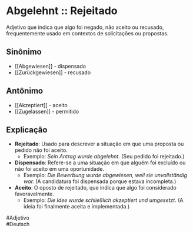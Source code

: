 # Abgelehnt :: Rejeitado
Adjetivo que indica que algo foi negado, não aceito ou recusado, frequentemente usado em contextos de solicitações ou propostas.

## Sinônimo
- [[Abgewiesen]] - dispensado  
- [[Zurückgewiesen]] - recusado  

## Antônimo
- [[Akzeptiert]] - aceito  
- [[Zugelassen]] - permitido  

## Explicação
- **Rejeitado**: Usado para descrever a situação em que uma proposta ou pedido não foi aceito.
  - Exemplo: *Sein Antrag wurde abgelehnt.* (Seu pedido foi rejeitado.)
- **Dispensado**: Refere-se a uma situação em que alguém foi excluído ou não foi aceito em uma oportunidade.
  - Exemplo: *Die Bewerbung wurde abgewiesen, weil sie unvollständig war.* (A candidatura foi dispensada porque estava incompleta.)
- **Aceito**: O oposto de rejeitado, que indica que algo foi considerado favoravelmente.
  - Exemplo: *Die Idee wurde schließlich akzeptiert und umgesetzt.* (A ideia foi finalmente aceita e implementada.)

#Adjetivo  
#Deutsch